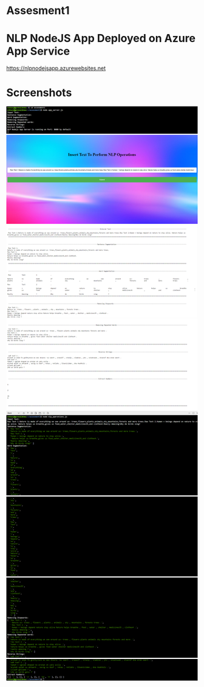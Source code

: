 # Assesment1

# NLP NodeJS App Deployed on Azure App Service
https://nlpnodejsapp.azurewebsites.net

# Screenshots 
<p float="center">
<img src="https://github.com/Nikunjbansal99/NodeJS_Assesment1/blob/main/img/5.png"/>
<img src="https://github.com/Nikunjbansal99/NodeJS_Assesment1/blob/main/img/6.png"/>
<img src="https://github.com/Nikunjbansal99/NodeJS_Assesment1/blob/main/img/7.png"/>
<img src="https://github.com/Nikunjbansal99/NodeJS_Assesment1/blob/main/img/8.png"/>
<img src="https://github.com/Nikunjbansal99/NodeJS_Assesment1/blob/main/img/1.png"/>
<img src="https://github.com/Nikunjbansal99/NodeJS_Assesment1/blob/main/img/2.png"/>
<img src="https://github.com/Nikunjbansal99/NodeJS_Assesment1/blob/main/img/3.png"/>
<img src="https://github.com/Nikunjbansal99/NodeJS_Assesment1/blob/main/img/4.png"/>
</p>
